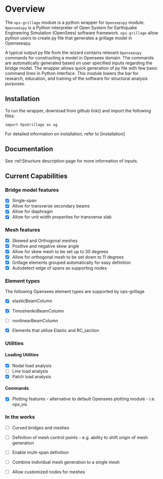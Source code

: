 # Overview

The `ops-grillage` module is a python wrapper for ```Openseespy``` module. ```Openseespy``` 
is a Python interpreter of Open System for Earthquake Engineering Simulation (OpenSees) software framework.
`ops-grillage` allow python users to create py file that generates a grillage model in Openseespy.

A typical output py file from the wizard contains relevant ```Openseespy``` commands for constructing a 
model in Opensees domain. The commands are automatically generated based on user specified inputs 
regarding the bridge model. The wrapper allows quick generation of py file with few basic command lines in Python 
interface. This module lowers the bar for research, education, and training of the software for structural
analysis purposes.

## Installation

To run the wrapper, download from github link() and import the following files:
    
    import OpsGrillage as og
    
For detailed information on installation, refer to [installation]


## Documentation

See :ref:Structure description page for more information of inputs. 

## Current Capabilities

### Bridge model features
- [x] Single-span 
- [x] Allow for transverse secondary beams 
- [x] Allow for diaphragm
- [x] Allow for unit width properties for transverse slab

### Mesh features
- [x] Skewed and Orthogonal meshes
- [x] Positive and negative skew angle
- [x] Allow for skew mesh to be set up to 30 degrees
- [x] Allow for orthogonal mesh to be set down to 11 degrees
- [x] Grillage elements grouped automatically for easy definition
- [x] Autodetect edge of spans as supporting nodes

### Element types
The following Opensees element types are supported by ops-grillage
- [x] elasticBeamColumn
- [x] TimoshenkoBeamColumn  
- [ ] nonlinearBeamColumn
- [x] Elements that utilize Elastic and RC_section


### Utilities
#### Loading Utilities
- [x] Nodal load analysis
- [ ] Line load analysis
- [x] Patch load analysis
#### Commands 
- [x] Plotting features - alternative to default Opensees plotting module - i.e. ops_vis


### In the works
- [ ] Curved bridges and meshes
- [ ] Definition of mesh control points - e.g. ability to shift origin of mesh generation
- [ ] Enable multi-span definition 
- [ ] Combine individual mesh generation to a single mesh 
- [ ] Allow customized nodes for meshes

